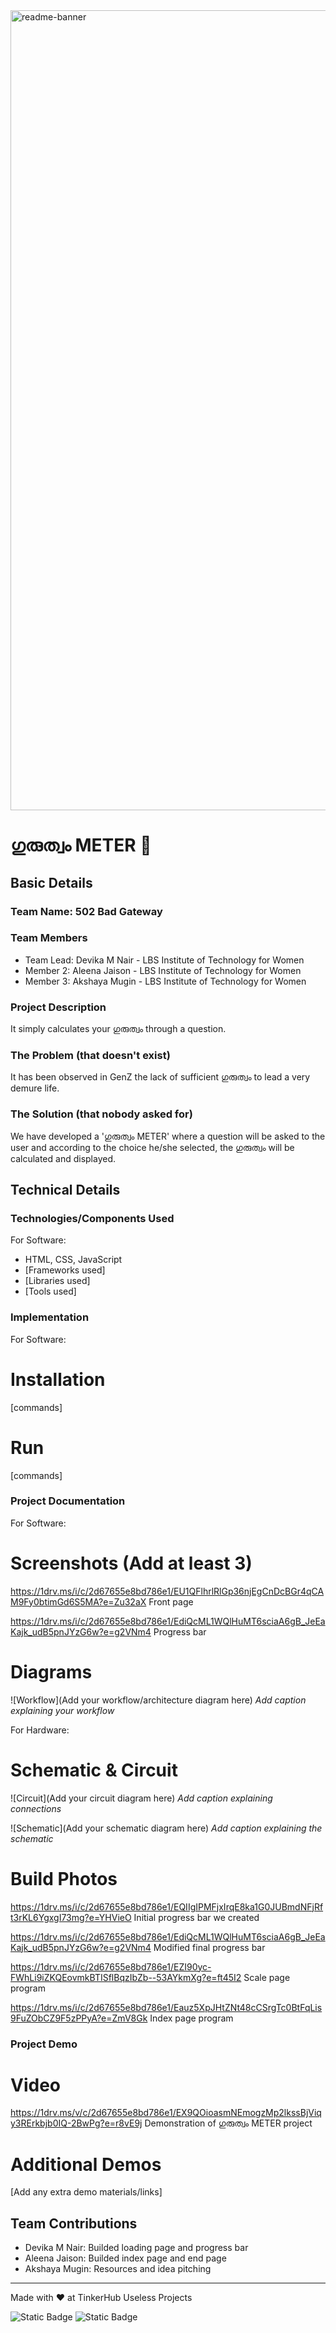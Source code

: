 <img width="1280" alt="readme-banner" src="https://github.com/user-attachments/assets/35332e92-44cb-425b-9dff-27bcf1023c6c">

# ഗുരുത്വം METER 🎯


## Basic Details
### Team Name: 502 Bad Gateway


### Team Members
- Team Lead: Devika M Nair - LBS Institute of Technology for Women
- Member 2: Aleena Jaison - LBS Institute of Technology for Women
- Member 3: Akshaya Mugin - LBS Institute of Technology for Women

### Project Description
It simply calculates your ഗുരുത്വം through a question.

### The Problem (that doesn't exist)
It has been observed in GenZ the lack of sufficient ഗുരുത്വം to lead a very demure life. 

### The Solution (that nobody asked for)
We have developed a 'ഗുരുത്വം METER' where a question will be asked to the user and according to the choice he/she selected, the ഗുരുത്വം will be calculated and displayed.

## Technical Details
### Technologies/Components Used
For Software:
- HTML, CSS, JavaScript
- [Frameworks used]
- [Libraries used]
- [Tools used]

### Implementation
For Software:
# Installation
[commands]

# Run
[commands]

### Project Documentation
For Software:

# Screenshots (Add at least 3)

https://1drv.ms/i/c/2d67655e8bd786e1/EU1QFlhrlRlGp36njEgCnDcBGr4qCAM9Fy0btimGd6S5MA?e=Zu32aX
Front page

https://1drv.ms/i/c/2d67655e8bd786e1/EdiQcML1WQlHuMT6sciaA6gB_JeEaKajk_udB5pnJYzG6w?e=g2VNm4
Progress bar


# Diagrams
![Workflow](Add your workflow/architecture diagram here)
*Add caption explaining your workflow*

For Hardware:

# Schematic & Circuit
![Circuit](Add your circuit diagram here)
*Add caption explaining connections*

![Schematic](Add your schematic diagram here)
*Add caption explaining the schematic*

# Build Photos

https://1drv.ms/i/c/2d67655e8bd786e1/EQIIgIPMFjxIrqE8ka1G0JUBmdNFjRft3rKL6YgxgI73mg?e=YHVieO
Initial progress bar we created

https://1drv.ms/i/c/2d67655e8bd786e1/EdiQcML1WQlHuMT6sciaA6gB_JeEaKajk_udB5pnJYzG6w?e=g2VNm4
Modified final progress bar

https://1drv.ms/i/c/2d67655e8bd786e1/EZI90yc-FWhLi9iZKQEovmkBTISflBqzIbZb--53AYkmXg?e=ft45I2
Scale page program

https://1drv.ms/i/c/2d67655e8bd786e1/Eauz5XpJHtZNt48cCSrgTc0BtFqLis9FuZObCZ9F5zPPyA?e=ZmV8Gk
Index page program

### Project Demo
# Video
https://1drv.ms/v/c/2d67655e8bd786e1/EX9QOioasmNEmogzMp2lkssBjViqy3RErkbjb0IQ-2BwPg?e=r8vE9j
Demonstration of ഗുരുത്വം METER project


# Additional Demos
[Add any extra demo materials/links]

## Team Contributions
- Devika M Nair: Builded loading page and progress bar
- Aleena Jaison: Builded index page and end page
- Akshaya Mugin: Resources and idea pitching

---
Made with ❤️ at TinkerHub Useless Projects 

![Static Badge](https://img.shields.io/badge/TinkerHub-24?color=%23000000&link=https%3A%2F%2Fwww.tinkerhub.org%2F)
![Static Badge](https://img.shields.io/badge/UselessProject--24-24?link=https%3A%2F%2Fwww.tinkerhub.org%2Fevents%2FQ2Q1TQKX6Q%2FUseless%2520Projects)



